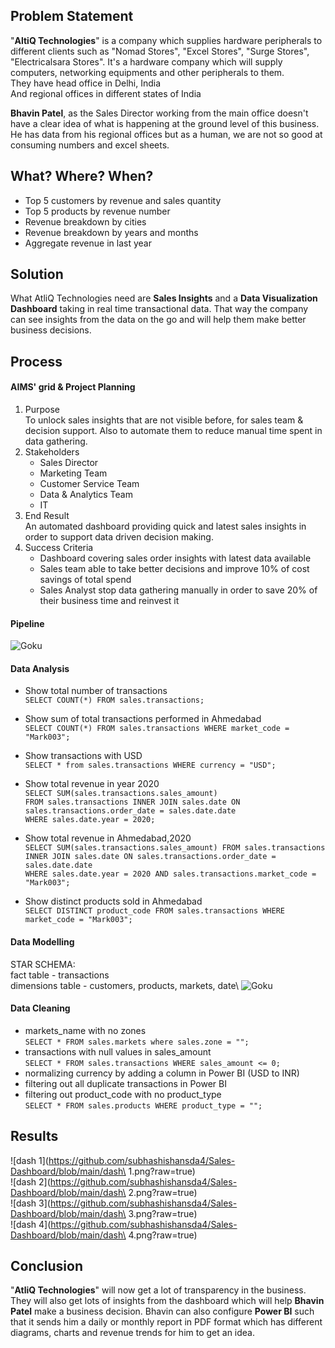 ## Problem Statement
"**AltiQ Technologies**" is a company which supplies hardware peripherals to different clients such as "Nomad Stores", "Excel Stores", "Surge Stores", "Electricalsara Stores". It's a hardware company which will supply computers, networking equipments and other peripherals to them.\
They have head office in Delhi, India\
And regional offices in different states of India

**Bhavin Patel**, as the Sales Director working from the main office doesn't have a clear idea of what is happening at the ground level of this business. He has data from his regional offices but as a human, we are not so good at consuming numbers and excel sheets.

## What? Where? When?
* Top 5 customers by revenue and sales quantity
* Top 5 products by revenue number
* Revenue breakdown by cities
* Revenue breakdown by years and months
* Aggregate revenue in last year

## Solution
What AtliQ Technologies need are **Sales Insights** and a **Data Visualization Dashboard** taking in real time transactional data. That way the company can see insights from the data on the go and will help them make better business decisions.

## Process
#### AIMS' grid & Project Planning
1. Purpose\
    To unlock sales insights that are not visible before, for sales team & decision support. Also to automate them to reduce manual time spent in data gathering.
2. Stakeholders
    * Sales Director
    * Marketing Team
    * Customer Service Team
    * Data & Analytics Team
    * IT
3. End Result\
    An automated dashboard providing quick and latest sales insights in order to support data driven decision making.
4. Success Criteria
    * Dashboard covering sales order insights with latest data available
    * Sales team able to take better decisions and improve 10% of cost savings of total spend
    * Sales Analyst stop data gathering manually in order to save 20% of their business time and reinvest it

#### Pipeline
![Goku](https://www.google.com/url?sa=i&url=)

#### Data Analysis
* Show total number of transactions\
`SELECT COUNT(*) FROM sales.transactions;`

* Show sum of total transactions performed in Ahmedabad\
`SELECT COUNT(*) FROM sales.transactions WHERE market_code = "Mark003";`

* Show transactions with USD\
`SELECT * from sales.transactions WHERE currency = "USD";`

* Show total revenue in year 2020\
`SELECT SUM(sales.transactions.sales_amount)`\
`FROM sales.transactions INNER JOIN sales.date ON sales.transactions.order_date = sales.date.date`\
`WHERE sales.date.year = 2020;`

* Show total revenue in Ahmedabad,2020\
`SELECT SUM(sales.transactions.sales_amount) FROM sales.transactions INNER JOIN sales.date ON sales.transactions.order_date = sales.date.date`\
`WHERE sales.date.year = 2020 AND sales.transactions.market_code = "Mark003";`

* Show distinct products sold in Ahmedabad\
`SELECT DISTINCT product_code FROM sales.transactions WHERE market_code = "Mark003";`

#### Data Modelling
STAR SCHEMA:\
fact table - transactions\
dimensions table - customers, products, markets, date\\
![Goku](https://www.google.com/url?sa=i&url=)

#### Data Cleaning
* markets_name with no zones\
    `SELECT * FROM sales.markets where sales.zone = "";`
* transactions with null values in sales_amount\
    `SELECT * FROM sales.transactions WHERE sales_amount <= 0;`
* normalizing currency by adding a column in Power BI (USD to INR)
* filtering out all duplicate transactions in Power BI
* filtering out product_code with no product_type\
    `SELECT * FROM sales.products WHERE product_type = "";`
    
## Results
![dash 1](https://github.com/subhashishansda4/Sales-Dashboard/blob/main/dash\ 1.png?raw=true)\
![dash 2](https://github.com/subhashishansda4/Sales-Dashboard/blob/main/dash\ 2.png?raw=true)\
![dash 3](https://github.com/subhashishansda4/Sales-Dashboard/blob/main/dash\ 3.png?raw=true)\
![dash 4](https://github.com/subhashishansda4/Sales-Dashboard/blob/main/dash\ 4.png?raw=true)

## Conclusion
"**AtliQ Technologies**" will now get a lot of transparency in the business. They will also get lots of insights from the dashboard which will help **Bhavin Patel** make a business decision.
Bhavin can also configure **Power BI** such that it sends him a daily or monthly report in PDF format which has different diagrams, charts and revenue trends for him to get an idea.
